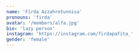 ```yaml
---
name: 'Firda Azzahrotunnisa'
pronouns: 'firda'
avatar: '/members/alfa.jpg'
bio: 'lazy person'
instagram: 'https://instagram.com/firdapafita_'
gender: 'female'
---
```

